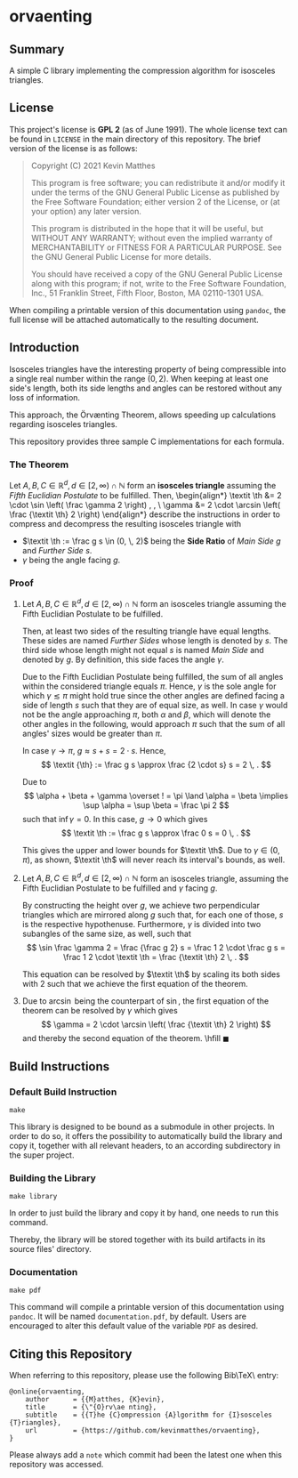 <!--
    README.md : important information regarding this project.

    See `LICENSE' for full license.
-->

<!--
    Copyright (C) 2021 Kevin Matthes

    This program is free software; you can redistribute it and/or modify
    it under the terms of the GNU General Public License as published by
    the Free Software Foundation; either version 2 of the License, or
    (at your option) any later version.

    This program is distributed in the hope that it will be useful,
    but WITHOUT ANY WARRANTY; without even the implied warranty of
    MERCHANTABILITY or FITNESS FOR A PARTICULAR PURPOSE.  See the
    GNU General Public License for more details.

    You should have received a copy of the GNU General Public License along
    with this program; if not, write to the Free Software Foundation, Inc.,
    51 Franklin Street, Fifth Floor, Boston, MA 02110-1301 USA.
-->

<!----------------------------------------------------------------------------->

# orvaenting

## Summary

A simple C library implementing the compression algorithm for isosceles
triangles.



## License

This project's license is **GPL 2** (as of June 1991).  The whole license text
can be found in `LICENSE` in the main directory of this repository.  The brief
version of the license is as follows:

> Copyright (C) 2021 Kevin Matthes
>
> This program is free software; you can redistribute it and/or modify
> it under the terms of the GNU General Public License as published by
> the Free Software Foundation; either version 2 of the License, or
> (at your option) any later version.
>
> This program is distributed in the hope that it will be useful,
> but WITHOUT ANY WARRANTY; without even the implied warranty of
> MERCHANTABILITY or FITNESS FOR A PARTICULAR PURPOSE.  See the
> GNU General Public License for more details.
>
> You should have received a copy of the GNU General Public License along
> with this program; if not, write to the Free Software Foundation, Inc.,
> 51 Franklin Street, Fifth Floor, Boston, MA 02110-1301 USA.

When compiling a printable version of this documentation using `pandoc`, the
full license will be attached automatically to the resulting document.



## Introduction

Isosceles triangles have the interesting property of being compressible into a
single real number within the range $(0, 2)$.  When keeping at least one side's
length, both its side lengths and angles can be restored without any loss of
information.

This approach, the Örvænting Theorem, allows speeding up calculations regarding
isosceles triangles.

This repository provides three sample C implementations for each formula.



### The Theorem

Let $A, B, C \in \mathbb R ^ d, \, d \in [2, \infty) \cap \mathbb N$ form an
**isosceles triangle** assuming the *Fifth Euclidian Postulate* to be fulfilled.
Then,
\begin{align*}
\textit \th &= 2 \cdot \sin \left( \frac \gamma 2 \right) \, , \\
\gamma &= 2 \cdot \arcsin \left( \frac {\textit \th} 2 \right)
\end{align*}
describe the instructions in order to compress and decompress the resulting
isosceles triangle with

* $\textit \th := \frac g s \in (0, \, 2)$ being the **Side Ratio** of *Main
  Side* $g$ and *Further Side* $s$.
* $\gamma$ being the angle facing $g$.



### Proof

1. Let $A, B, C \in \mathbb R ^ d, \, d \in [2, \infty) \cap \mathbb N$ form an
   isosceles triangle assuming the Fifth Euclidian Postulate to be fulfilled.

   Then, at least two sides of the resulting triangle have equal lengths.  These
   sides are named *Further Sides* whose length is denoted by $s$.  The third
   side whose length might not equal $s$ is named *Main Side* and denoted by
   $g$.  By definition, this side faces the angle $\gamma$.

   Due to the Fifth Euclidian Postulate being fulfilled, the sum of all angles
   within the considered triangle equals $\pi$.  Hence, $\gamma$ is the sole
   angle for which $\gamma \lesssim \pi$ might hold true since the other angles
   are defined facing a side of length $s$ such that they are of equal size, as
   well.  In case $\gamma$ would not be the angle approaching $\pi$, both
   $\alpha$ and $\beta$, which will denote the other angles in the following,
   would approach $\pi$ such that the sum of all angles' sizes would be greater
   than $\pi$.

   In case $\gamma \to \pi$, $g \approx s + s = 2 \cdot s$.  Hence,
   $$
   \textit {\th} := \frac g s \approx \frac {2 \cdot s} s = 2 \, .
   $$

   Due to
   $$
   \alpha + \beta + \gamma \overset ! = \pi \land \alpha = \beta \implies \sup
   \alpha = \sup \beta = \frac \pi 2
   $$
   such that $\inf \gamma = 0$.  In this case, $g \to 0$ which gives
   $$
   \textit \th := \frac g s \approx \frac 0 s = 0 \, .
   $$

   This gives the upper and lower bounds for $\textit \th$.  Due to $\gamma \in
   (0, \pi)$, as shown, $\textit \th$ will never reach its interval's bounds, as
   well.
2. Let $A, B, C \in \mathbb R ^ d, \, d \in [2, \infty) \cap \mathbb N$ form an
   isosceles triangle, assuming the Fifth Euclidian Postulate to be fulfilled
   and $\gamma$ facing $g$.

   By constructing the height over $g$, we achieve two perpendicular triangles
   which are mirrored along $g$ such that, for each one of those, $s$ is the
   respective hypothenuse.  Furthermore, $\gamma$ is divided into two subangles
   of the same size, as well, such that
   $$
   \sin \frac \gamma 2 = \frac {\frac g 2} s = \frac 1 2 \cdot \frac g s = \frac
   1 2 \cdot \textit \th = \frac {\textit \th} 2 \, .
   $$

   This equation can be resolved by $\textit \th$ by scaling its both sides with
   $2$ such that we achieve the first equation of the theorem.
3. Due to $\arcsin$ being the counterpart of $\sin$, the first equation of the
   theorem can be resolved by $\gamma$ which gives
   $$
   \gamma = 2 \cdot \arcsin \left( \frac {\textit \th} 2 \right)
   $$
   and thereby the second equation of the theorem.  \hfill $\blacksquare$



## Build Instructions

### Default Build Instruction

```
make
```

This library is designed to be bound as a submodule in other projects.  In order
to do so, it offers the possibility to automatically build the library and copy
it, together with all relevant headers, to an according subdirectory in the
super project.



### Building the Library

```
make library
```

In order to just build the library and copy it by hand, one needs to run this
command.

Thereby, the library will be stored together with its build artifacts in its
source files' directory.



### Documentation

```
make pdf
```

This command will compile a printable version of this documentation using
`pandoc`.  It will be named `documentation.pdf`, by default.  Users are
encouraged to alter this default value of the variable `PDF` as desired.



## Citing this Repository

When referring to this repository, please use the following Bib\TeX\ entry:

```
@online{orvaenting,
    author      = {{M}atthes, {K}evin},
    title       = {\"{O}rv\ae nting},
    subtitle    = {{T}he {C}ompression {A}lgorithm for {I}sosceles {T}riangles},
    url         = {https://github.com/kevinmatthes/orvaenting},
}
```

Please always add a `note` which commit had been the latest one when this
repository was accessed.

<!----------------------------------------------------------------------------->
